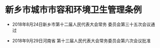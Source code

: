 # 新乡市城市市容和环境卫生管理条例

- 2018年8月24日新乡市第十二届人民代表大会常务
  委员会第三十五次会议通过

- 2018年9月29日河南省
  第十三届人民代表大会常务委员会第六次会议批准

<!-- INFO END -->
